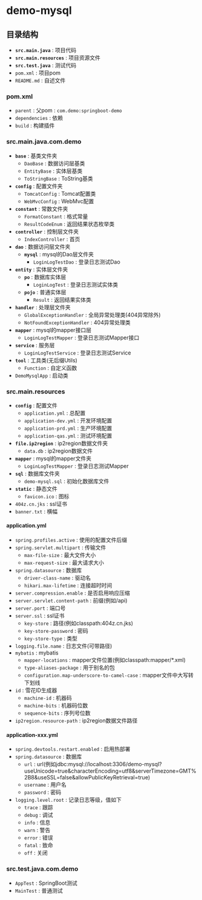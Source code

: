 # demo-mysql

## 目录结构

- **`src.main.java`** : 项目代码
- **`src.main.resources`** : 项目资源文件
- **`src.test.java`** : 测试代码
- `pom.xml` : 项目pom
- `README.md` : 自述文件

### pom.xml
- `parent` : 父pom : `com.demo:springboot-demo`
- `dependencies` : 依赖
- `build` : 构建插件

### src.main.java.com.demo

- **`base`** : 基类文件夹
  - `DaoBase` : 数据访问层基类
  - `EntityBase` : 实体层基类
  - `ToStringBase` : ToString基类
- **`config`** : 配置文件夹
  - `TomcatConfig` : Tomcat配置类
  - `WebMvcConfig` : WebMvc配置
- **`constant`** : 常数文件夹
  - `FormatConstant` : 格式常量
  - `ResultCodeEnum` : 返回结果状态枚举类
- **`controller`** : 控制层文件夹
  - `IndexController` : 首页
- **`dao`** : 数据访问层文件夹
  - **`mysql`** : mysql的Dao层文件夹
    - `LoginLogTestDao` : 登录日志测试Dao
- **`entity`** : 实体层文件夹
  - **`po`** : 数据库实体层
    - `LoginLogTest` : 登录日志测试实体类
  - **`pojo`** : 普通实体层
    - `Result` : 返回结果实体类
- **`handler`** : 处理层文件夹
  - `GlobalExceptionHandler` : 全局异常处理类(404异常除外)
  - `NotFoundExceptionHandler` : 404异常处理类
- **`mapper`** : mysql的mapper接口层
  - `LoginLogTestMapper` : 登录日志测试Mapper接口
- **`service`** : 服务层
  - `LoginLogTestService` : 登录日志测试Service
- **`tool`** : 工具类(无后缀Utils)
  - `Function` : 自定义函数
- `DemoMysqlApp` : 启动类

### src.main.resources

- **`config`** : 配置文件
  - `application.yml` : 总配置
  - `application-dev.yml` : 开发环境配置
  - `application-prd.yml` : 生产环境配置
  - `application-qas.yml` : 测试环境配置
- **`file.ip2region`** : ip2region数据文件夹
  - `data.db` : ip2region数据文件
- **`mapper`** : mysql的mapper文件夹
  - `LoginLogTestMapper` : 登录日志测试Mapper
- **`sql`** : 数据库文件夹
  - `demo-mysql.sql` : 初始化数据库文件
- **`static`** : 静态文件
  - `favicon.ico` : 图标
- `404z.cn.jks` : ssl证书
- `banner.txt` : 横幅

#### application.yml

- `spring.profiles.active` : 使用的配置文件后缀
- `spring.servlet.multipart` : 传输文件
  - `max-file-size` : 最大文件大小
  - `max-request-size` : 最大请求大小
- `spring.datasource` : 数据库
  - `driver-class-name` : 驱动名
  - `hikari.max-lifetime` : 连接超时时间
- `server.compression.enable` : 是否启用响应压缩
- `server.servlet.content-path` : 前缀(例如/api)
- `server.port` : 端口号
- `server.ssl` : ssl证书
  - `key-store` : 路径(例如classpath:404z.cn.jks)
  - `key-store-password` : 密码
  - `key-store-type` : 类型
- `logging.file.name` : 日志文件(可带路径)
- `mybatis` : mybatis
  - `mapper-locations` : mapper文件位置(例如classpath:mapper/*.xml)
  - `type-aliases-package` : 用于别名的包
  - `configuration.map-underscore-to-camel-case` : mapper文件中大写转下划线
- `id` : 雪花ID生成器
  - `machine-id` : 机器码
  - `machine-bits` : 机器码位数
  - `sequence-bits` : 序列号位数
- `ip2region.resource-path` : ip2region数据文件路径

#### application-xxx.yml

- `spring.devtools.restart.enabled` : 启用热部署
- `spring.datasource` : 数据库
  - `url` : url(例如jdbc:mysql://localhost:3306/demo-mysql?useUnicode=true&characterEncoding=utf8&serverTimezone=GMT%2B8&useSSL=false&allowPublicKeyRetrieval=true)
  - `username` : 用户名
  - `password` : 密码
- `logging.level.root` : 记录日志等级，值如下
  - `trace` : 跟踪
  - `debug` : 调试
  - `info` : 信息
  - `warn` : 警告
  - `error` : 错误
  - `fatal` : 致命
  - `off` : 关闭

### src.test.java.com.demo

- `AppTest` : SpringBoot测试
- `MainTest` : 普通测试
